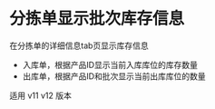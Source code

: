 # 分拣单显示批次库存信息

在分拣单的详细信息tab页显示库存信息

* 入库单，根据产品ID显示当前入库库位的库存数量
* 出库单，根据产品ID和批次显示当前出库库位的数量

适用 v11 v12 版本